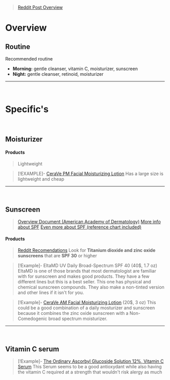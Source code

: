 > [Reddit Post Overview](https://www.reddit.com/r/malefashionadvice/comments/129ow2w/skincare_advice_for_men/)

# Overview 

## Routine 

Recommended routine 
- **Morning:** gentle cleanser, vitamin C, moisturizer, sunscreen
- **Night:** gentle cleanser, retinoid, moisturizer
---
&emsp;

# Specific's 

&emsp;

## Moisturizer



#### **Products**
> Lightweight 


> [!EXAMPLE]- [CeraVe PM Facial Moisturizing Lotion](https://www.amazon.com/dp/B00365DABC?tag=mikmak3-us00a3c-20&th=1gp&m=ATVPDKIKX0DER) 
> Has a large size is lightweight and cheap







---
&emsp;

## Sunscreen 
> [Overview Document (American Academy of Dermatology)](https://www.aad.org/media/stats-sunscreen) 
> [More info about SPF](https://www.nm.org/healthbeat/healthy-tips/quick-dose-how-much-spf-do-you-really-need)
> [Even more about SPF (reference chart included)](https://www.bananaboat.com/pages/what-spf-is-right-for-me)



#### **Products**
> [Reddit Recomendations](https://www.reddit.com/r/CanSkincare/comments/1e01cj0/overwhelmed_by_face_sunscreen_options/)
> Look for **Titanium dioxide and zinc oxide sunscreens** that are **SPF 30** or higher


> [!Example]-  EltaMD UV Daily Broad-Spectrum SPF 40 (40$, 1.7 oz)
> EltaMD is one of those brands that most dermatologist are familiar with for sunscreen and makes good products. They have a few different lines but this is a best seller. This one has physical and chemical sunscreen compounds. They also make a non-tinted version and other lines if it isn't for you.

> [!Example]- [CeraVe AM Facial Moisturizing Lotion](https://www.amazon.com/CeraVe-Facial-Moisturizing-Lotion-AM/dp/B00F97FHAW?crid=1V6HUS0XM4ZJY&dib=eyJ2IjoiMSJ9.i1cujsXg5JN-op_PHE4yybEMQX41Omi3Haxg2eDAROpfDeTua0t8o4xBTa8nVPzjqoqQQ4F51uTVFnebKt36r2CQXWt1PR4kNVIpQ-5qFdx2KuEA-FVl6iP6hUSk6D16Cj1T1yiVd8z2AwqpcTTif_j4LvgXSnCzKDFa_IBqwsXpi-lAOta54trOU5WO80hnRmpsghPGBnGkTcpdDfFDp_0rpVZ8z6BJKZ_uPuZKNaFtpPQOWA5sDxxJIgJ1dj3tSY0ocXK-PL0GyAKRr1ZltqH5Bid_NqyzNcMR2NMfJKE.h-INa9ZWXBYKsXgJuMZCxLCAjxAPiebKxQ989-dqNMM&dib_tag=se&keywords=facial+sunscreen&qid=1749791748&sprefix=facial+sunscreen%2Caps%2C114&sr=8-11) (20$, 3 oz)
> This could be a good combination of a daily mosturizer and sunscreen because it combines the zinc oxide sunscreen with a Non-Comedogenic broad spectrum moisturizer.  

---

&emsp;

## Vitamin C serum


> [!Example]- [The Ordinary Ascorbyl Glucoside Solution 12%, Vitamin C Serum](https://www.amazon.com/Ordinary-Ascorbyl-Glucoside-Solution-30ml/dp/B074NNVLCM?crid=YCKL9C8LBKUD&dib=eyJ2IjoiMSJ9.aqSyIFf-eNUx_j_LpZMf7BMJdAnc_GN0f19RDUsD_ynJ-W2Tvt4cgTnD5wfzaYLhTrMRPcrGIMAVpjIjnWkmBx-ASbRSW80N4vBqc1w4yLh5yBEFLZVGNGelxmkWHco4MxQRs86qJO2S6ucYiamgcI8k54Ji8vnhnPuRmR9YjCifqIRsI5yUk3izH-wdCmCaLe8Ggt3C7zGnoYwEGtjhSJiShSNm96XE9CthcBUVR8NCEZY5MUEoXIqJ5p7v2XG5SsD8YoHqVEMxjEMKsU5L-i1LhVhiL7W3LyaGgd4AzTc.cCT78cmhY0e-7WtRiSMdWcoa9MYV_QLMc6qLTutDVig&dib_tag=se&keywords=vitamin+c+serum&qid=1750131958&s=beauty&sprefix=vitaminc%2Cbeauty%2C144&sr=1-6)
> This Serum seems to be a good antioxydant while also having the vitamin C required at a strength that wouldn't risk alergy as much 



